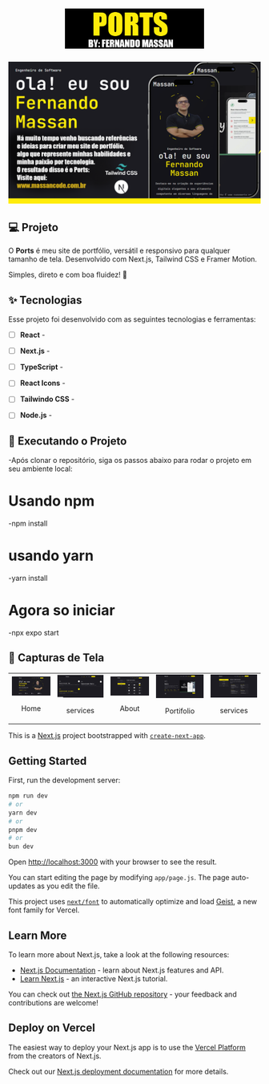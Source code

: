 
<h1 align="center">
  <img alt="Todo" height="80" title="Ports" src="coversForGit/logo.png" />
</h1>

![cover](coversForGit/COVER%20GRANDE.png)

## 💻 Projeto

O **Ports** é meu site de portfólio, versátil e responsivo para qualquer tamanho de tela. Desenvolvido com Next.js, Tailwind CSS e Framer Motion.

Simples, direto e com boa fluidez! 🚀

## ✨ Tecnologias

Esse projeto foi desenvolvido com as seguintes tecnologias e ferramentas:

-   [ ] **React** - 
-   [ ] **Next.js** - 
-   [ ] **TypeScript** - 
-   [ ] **React Icons** - 
-   [ ] **Tailwindo CSS** - 
-   [ ] **Node.js** - 


## 🚀 Executando o Projeto

-Após clonar o repositório, siga os passos abaixo para rodar o projeto em seu ambiente local:

# Usando npm
-npm install

# usando yarn
-yarn install

# Agora so iniciar
-npx expo start

## 📸 Capturas de Tela

<table>
    <td align="center">
      <img alt="Sem Tarefas" src="coversForGit/home.jpg" width="1080">
      <p>Home</p>
    </td>
    <td align="center">
      <img alt="Sem Tarefas" src="coversForGit/services.jpg" width="1080">
      <p>services</p>
    </td>
    <td align="center">
      <img alt="Sem Tarefas" src="coversForGit/about.jpg" width="1080">
      <p>About</p>
    </td>
    <td align="center">
      <img alt="Sem Tarefas" src="coversForGit/portifolio.jpg" width="1080">
      <p>Portifolio</p>
    </td>
    <td align="center">
      <img alt="Sem Tarefas" src="coversForGit/expirience.jpg" width="1080">
      <p>services</p>
    </td>
</table>


This is a [Next.js](https://nextjs.org) project bootstrapped with [`create-next-app`](https://github.com/vercel/next.js/tree/canary/packages/create-next-app).

## Getting Started

First, run the development server:

```bash
npm run dev
# or
yarn dev
# or
pnpm dev
# or
bun dev
```

Open [http://localhost:3000](http://localhost:3000) with your browser to see the result.

You can start editing the page by modifying `app/page.js`. The page auto-updates as you edit the file.

This project uses [`next/font`](https://nextjs.org/docs/app/building-your-application/optimizing/fonts) to automatically optimize and load [Geist](https://vercel.com/font), a new font family for Vercel.

## Learn More

To learn more about Next.js, take a look at the following resources:

- [Next.js Documentation](https://nextjs.org/docs) - learn about Next.js features and API.
- [Learn Next.js](https://nextjs.org/learn) - an interactive Next.js tutorial.

You can check out [the Next.js GitHub repository](https://github.com/vercel/next.js) - your feedback and contributions are welcome!

## Deploy on Vercel

The easiest way to deploy your Next.js app is to use the [Vercel Platform](https://vercel.com/new?utm_medium=default-template&filter=next.js&utm_source=create-next-app&utm_campaign=create-next-app-readme) from the creators of Next.js.

Check out our [Next.js deployment documentation](https://nextjs.org/docs/app/building-your-application/deploying) for more details.
